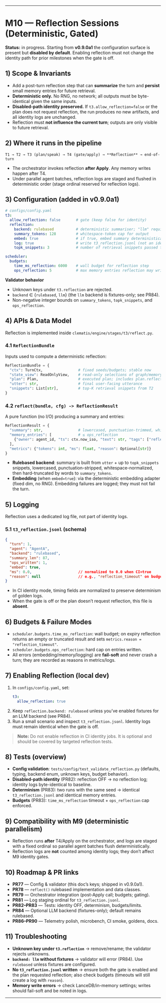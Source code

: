 

---
# M10 — Reflection Sessions (Deterministic, Gated)

**Status:** in progress. Starting from **v0.9.0a1** the configuration surface is present but **disabled by default**. Enabling reflection must not change the identity path for prior milestones when the gate is off.

## 1) Scope & Invariants
- Add a post-turn reflection step that can **summarize** the turn and **persist** small memory entries for future retrieval.
- **Deterministic only.** No RNG, no network; all outputs must be byte-identical given the same inputs.
- **Disabled-path identity preserved.** If `t3.allow_reflection=false` or the plan does not request reflection, the run produces no new artifacts, and all identity logs are unchanged.
- Reflection must **not influence the current turn**; outputs are only visible to future retrieval.

## 2) Where it runs in the pipeline
`T1 → T2 → T3 (plan/speak) → T4 (gate/apply) → **Reflection** → end-of-turn`

- The orchestrator invokes reflection **after Apply**. Any memory writes happen after T4.
- Under parallel agent batches, reflection logs are staged and flushed in deterministic order (stage ordinal reserved for reflection logs).

## 3) Configuration (added in v0.9.0a1)
```yaml
# configs/config.yaml
t3:
  allow_reflection: false       # gate (keep false for identity)
  reflection:
    backend: rulebased          # deterministic summariser; "llm" requires fixtures (PR84)
    summary_tokens: 128         # whitespace-token cap for output
    embed: true                 # if true, embed summary deterministically
    log: true                   # write t3_reflection.jsonl (not an identity log)
    topk_snippets: 3            # number of retrieval snippets passed to summariser

scheduler:
  budgets:
    time_ms_reflection: 6000    # wall budget for reflection step
    ops_reflection: 5           # max memory entries reflection may write
```
**Validator behavior**
- Unknown keys under `t3.reflection` are rejected.
- `backend` ∈ {`rulebased`, `llm`} (the `llm` backend is fixtures-only; see PR84).
- Non-negative integer bounds on `summary_tokens`, `topk_snippets`, and `ops_reflection`.

## 4) APIs & Data Model
Reflection is implemented inside `clematis/engine/stages/t3/reflect.py`.

### 4.1 `ReflectionBundle`
Inputs used to compute a deterministic reflection:
```python
ReflectionBundle = {
  "ctx": TurnCtx,                # fixed seeds/budgets; stable now
  "state_view": ReadOnlyView,    # read-only selections of graph/memory
  "plan": Plan,                  # executed plan; includes plan.reflection flag
  "utter": str,                  # final user-facing utterance
  "snippets": List[str],         # top-K retrieval snippets from T2
}
```

### 4.2 `reflect(bundle, cfg) -> ReflectionResult`
A pure function (no I/O) producing a summary and entries:
```python
ReflectionResult = {
  "summary": str,                # lowercased, punctuation-trimmed, whitespace-normalized; truncated to summary_tokens
  "memory_entries": [            # ≤ ops_reflection
    {"owner": agent_id, "ts": ctx.now_iso, "text": str, "tags": ["reflection"], "vec": Optional[List[float]]}
  ],
  "metrics": {"tokens": int, "ms": float, "reason": Optional[str]}
}
```
- **Rulebased backend**: summary is built from `utter` + up to `topk_snippets` snippets, lowercased, punctuation-stripped, whitespace-normalized, then hard-truncated by words to `summary_tokens`.
- **Embedding** (when `embed=true`): via the deterministic embedding adapter (fixed dim, no RNG). Embedding failures are logged; they must not fail the turn.

## 5) Logging
Reflection uses a dedicated log file, not part of identity logs.

### 5.1 `t3_reflection.jsonl` (schema)
```json
{
  "turn": 1,
  "agent": "AgentA",
  "backend": "rulebased",
  "summary_len": 87,
  "ops_written": 1,
  "embed": true,
  "ms": 0.0,                     // normalized to 0.0 when CI=true
  "reason": null                 // e.g., "reflection_timeout" on budget abort
}
```
- In CI identity mode, timing fields are normalized to preserve determinism of golden logs.
- When the gate is off or the plan doesn’t request reflection, this file is **absent**.

## 6) Budgets & Failure Modes
- `scheduler.budgets.time_ms_reflection`: wall budget; on expiry reflection returns an empty or truncated result and sets `metrics.reason = "reflection_timeout"`.
- `scheduler.budgets.ops_reflection`: hard cap on entries written.
- All errors (embedding/memory/logging) are **fail-soft** and never crash a turn; they are recorded as reasons in metrics/logs.

## 7) Enabling Reflection (local dev)
1. In `configs/config.yaml`, set:
   ```yaml
   t3:
     allow_reflection: true
   ```
2. Keep `reflection.backend: rulebased` unless you’ve enabled fixtures for an LLM backend (see PR84).
3. Run a small scenario and inspect `t3_reflection.jsonl`. Identity logs must remain identical when the gate is off.

> **Note:** Do not enable reflection in CI identity jobs. It is optional and should be covered by targeted reflection tests.

## 8) Tests (overview)
- **Config validation**: `tests/config/test_validate_reflection.py` (defaults, typing, backend enum, unknown keys, budget behavior).
- **Disabled-path identity** (PR82): reflection OFF → no reflection log; identity logs byte-identical to baseline.
- **Determinism** (PR83): two runs with the same seed → identical `t3_reflection.jsonl` and identical memory entries.
- **Budgets** (PR83): `time_ms_reflection` timeout + `ops_reflection` cap enforced.

## 9) Compatibility with M9 (deterministic parallelism)
- Reflection runs **after** T4/Apply on the orchestrator, and logs are staged with a fixed ordinal so parallel agent batches flush deterministically.
- Reflection logs are **not** counted among identity logs; they don’t affect M9 identity gates.

## 10) Roadmap & PR links
- **PR77** — Config & validator (this doc’s keys; shipped in v0.9.0a1).
- **PR78** — `reflect()` rulebased implementation and data classes.
- **PR79** — Orchestrator integration (post-Apply call; budgets; gating).
- **PR81** — Log staging ordinal for `t3_reflection.jsonl`.
- **PR82–PR83** — Tests: identity OFF, determinism, budgets/limits.
- **PR84** — Optional LLM backend (fixtures-only); default remains rulebased.
- **PR86–PR90** — Telemetry polish, microbench, CI smoke, goldens, docs.

## 11) Troubleshooting
- **Unknown key under `t3.reflection`** → remove/rename; the validator rejects unknowns.
- **`backend: llm` without fixtures** → validator will error (PR84). Use `rulebased` unless fixtures are configured.
- **No `t3_reflection.jsonl` written** → ensure both the gate is enabled and the plan requested reflection; also check budgets (timeouts will still create a log with `reason`).
- **Memory write errors** → check LanceDB/in-memory settings; writes should fail-soft and be noted in logs.

---

